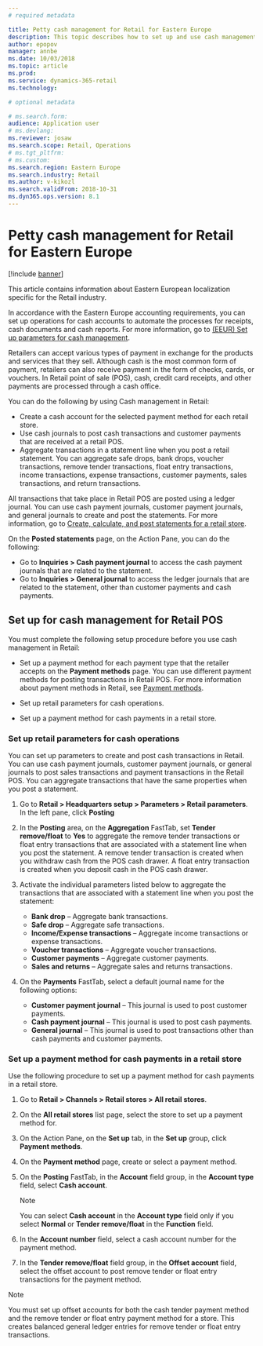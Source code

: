 ```yaml
---
# required metadata

title: Petty cash management for Retail for Eastern Europe
description: This topic describes how to set up and use cash management features in Retail for Eastern Europe.
author: epopov
manager: annbe
ms.date: 10/03/2018
ms.topic: article
ms.prod: 
ms.service: dynamics-365-retail
ms.technology: 

# optional metadata

# ms.search.form: 
audience: Application user
# ms.devlang: 
ms.reviewer: josaw
ms.search.scope: Retail, Operations
# ms.tgt_pltfrm: 
# ms.custom: 
ms.search.region: Eastern Europe
ms.search.industry: Retail
ms.author: v-kikozl
ms.search.validFrom: 2018-10-31
ms.dyn365.ops.version: 8.1
---
```


# Petty cash management for Retail for Eastern Europe

[!include [banner](../includes/banner.md)]

This article contains information about Eastern European localization specific for the Retail industry. 

In accordance with the Eastern Europe accounting requirements, you can set up operations for cash accounts to automate the processes for receipts, cash documents and cash reports. For more information, go to [(EEUR) Set up parameters for cash management](https://docs.microsoft.com/en-us/dynamicsax-2012/appuser-itpro/eeur-set-up-parameters-for-cash-management). 

Retailers can accept various types of payment in exchange for the products and services that they sell. Although cash is the most common form of payment, retailers can also receive payment in the form of checks, cards, or vouchers. In Retail point of sale (POS), cash, credit card receipts, and other payments are processed through a cash office.

You can do the following by using Cash management in Retail:

- Create a cash account for the selected payment method for each retail store.
- Use cash journals to post cash transactions and customer payments that are received at a retail POS.
- Aggregate transactions in a statement line when you post a retail statement. You can aggregate safe drops, bank drops, voucher transactions, remove tender transactions, float entry transactions, income transactions, expense transactions, customer payments, sales transactions, and return transactions.

All transactions that take place in Retail POS are posted using a ledger journal. You can use cash payment journals, customer payment journals, and general journals to create and post the statements. For more information, go to [Create, calculate, and post statements for a retail store](https://docs.microsoft.com/en-us/dynamics365/unified-operations/retail/tasks/create-calculate-post-statement-retail-store).

On the **Posted statements** page, on the Action Pane, you can do the following:
  - Go to **Inquiries > Cash payment journal** to access the cash payment journals that are related to the statement.
  - Go to **Inquiries > General journal** to access the ledger journals that are related to the statement, other than customer payments and cash payments.

## Set up for cash management for Retail POS

You must complete the following setup procedure before you use cash management in Retail:
- Set up a payment method for each payment type that the retailer accepts on the **Payment methods** page. You can use different payment methods for posting transactions in Retail POS. For more information about payment methods in Retail, see [Payment methods](https://docs.microsoft.com/en-us/dynamics365/unified-operations/retail/payment-methods).

- Set up retail parameters for cash operations.

- Set up a payment method for cash payments in a retail store.

### Set up retail parameters for cash operations

You can set up parameters to create and post cash transactions in Retail. You can use cash payment journals, customer payment journals, or general journals to post sales transactions and payment transactions in the Retail POS. You can aggregate transactions that have the same properties when you post a statement. 

1. Go to **Retail > Headquarters setup > Parameters > Retail parameters**. In the left pane, click **Posting**

2. In the **Posting** area, on the **Aggregation** FastTab, set **Tender remove/float** to **Yes** to aggregate the remove tender transactions or float entry transactions that are associated with a statement line when you post the statement. A remove tender transaction is created when you withdraw cash from the POS cash drawer. A float entry transaction is created when you deposit cash in the POS cash drawer.

3. Activate the individual parameters listed below to aggregate the transactions that are associated with a statement line when you post the statement:
   - **Bank drop** – Aggregate bank transactions.
   - **Safe drop** – Aggregate safe transactions.
   - **Income/Expense transactions** – Aggregate income transactions or expense transactions.
   - **Voucher transactions** – Aggregate voucher transactions.
   - **Customer payments** – Aggregate customer payments.
   - **Sales and returns** – Aggregate sales and returns transactions.

4. On the **Payments** FastTab, select a default journal name for the following options:
     - **Customer payment journal** – This journal is used to post customer payments.
     - **Cash payment journal** – This journal is used to post cash payments.
     - **General journal** – This journal is used to post transactions other than cash payments and customer payments.

### Set up a payment method for cash payments in a retail store

Use the following procedure to set up a payment method for cash payments in a retail store.

1. Go to **Retail > Channels > Retail stores > All retail stores**.

2. On the **All retail stores** list page, select the store to set up a payment method for.

3. On the Action Pane, on the **Set up** tab, in the **Set up** group, click **Payment methods**.

4. On the **Payment method** page, create or select a payment method. 

5. On the **Posting** FastTab, in the **Account** field group, in the **Account type** field, select **Cash account**.

   > [!NOTE]
    > You can select **Cash account** in the **Account type** field only if you select **Normal** or **Tender remove/float** in the **Function** field.

6. In the **Account number** field, select a cash account number for the payment method.

7. In the **Tender remove/float** field group, in the **Offset account** field, select the offset account to post remove tender or float entry transactions for the payment method.

> [!NOTE]
> You must set up offset accounts for both the cash tender payment method and the remove tender or float entry payment method for a store. This creates balanced general ledger entries for remove tender or float entry transactions.
